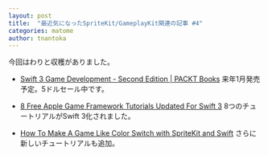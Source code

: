 ```yaml
---
layout: post
title:  "最近気になったSpriteKit/GameplayKit関連の記事 #4"
categories: matome
author: tnantoka
---
```


今回はわりと収穫がありました。

- [Swift 3 Game Development - Second Edition | PACKT Books](https://www.packtpub.com/application-development/swift-3-game-development-second-edition)
来年1月発売予定。5ドルセール中です。

- [8 Free Apple Game Framework Tutorials Updated For Swift 3](https://www.raywenderlich.com/149412/8-free-apple-game-framework-tutorials-updated-swift-3)
8つのチュートリアルがSwift 3化されました。

- [How To Make A Game Like Color Switch with SpriteKit and Swift](https://www.raywenderlich.com/149034/how-to-make-a-game-like-color-switch-with-spritekit-and-swift)
さらに新しいチュートリアルも追加。

